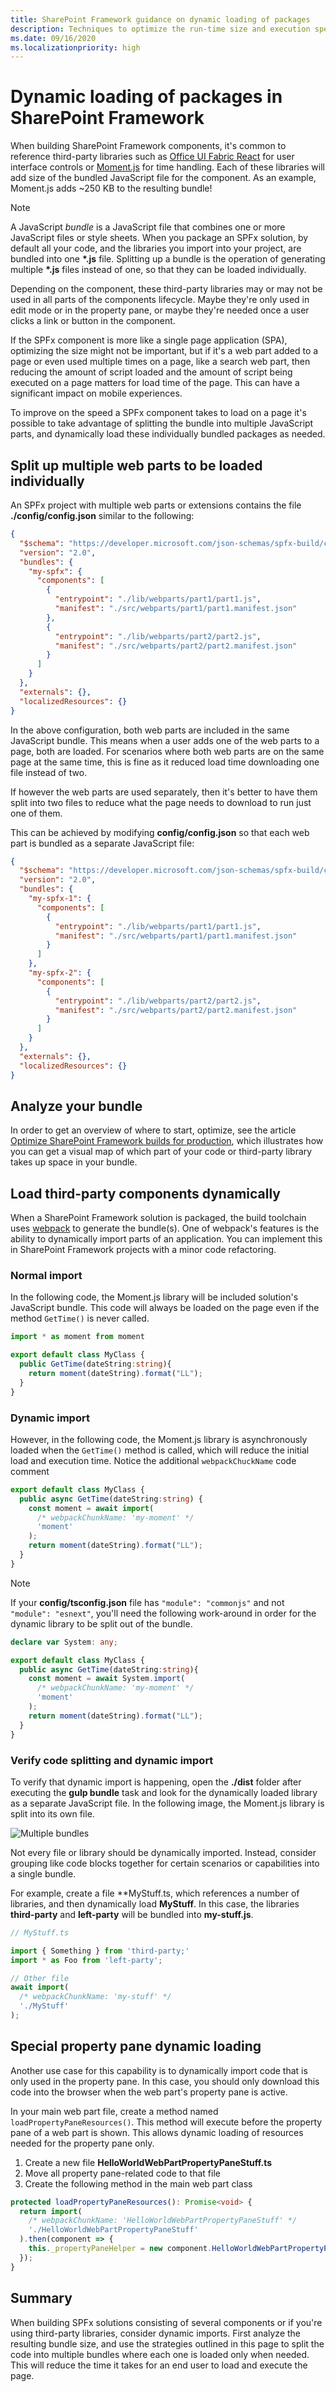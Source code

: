 ```yaml
---
title: SharePoint Framework guidance on dynamic loading of packages
description: Techniques to optimize the run-time size and execution speed of your SharePoint Framework component.
ms.date: 09/16/2020
ms.localizationpriority: high
---
```


# Dynamic loading of packages in SharePoint Framework

When building SharePoint Framework components, it's common to reference third-party libraries such as [Office UI Fabric React](https://www.npmjs.com/package/office-ui-fabric-react) for user interface controls or [Moment.js](https://momentjs.com/) for time handling. Each of these libraries will add size of the bundled JavaScript file for the component. As an example, Moment.js adds ~250 KB to the resulting bundle!

> [!NOTE]
> A JavaScript *bundle* is a JavaScript file that combines one or more JavaScript files or style sheets. When you package an SPFx solution, by default all your code, and the libraries you import into your project, are bundled into one **\*.js** file. Splitting up a bundle is the operation of generating multiple **\*.js** files instead of one, so that they can be loaded individually.

Depending on the component, these third-party libraries may or may not be used in all parts of the components lifecycle. Maybe they're only used in edit mode or in the property pane, or maybe they're needed once a user clicks a link or button in the component.

If the SPFx component is more like a single page application (SPA), optimizing the size might not be important, but if it's a web part added to a page or even used multiple times on a page, like a search web part, then reducing the amount of script loaded and the amount of script being executed on a page matters for load time of the page. This can have a significant impact on mobile experiences.

To improve on the speed a SPFx component takes to load on a page it's possible to take advantage of splitting the bundle into multiple JavaScript parts, and dynamically load these individually bundled packages as needed.

## Split up multiple web parts to be loaded individually

An SPFx project with multiple web parts or extensions contains the file **./config/config.json** similar to the following:

```json
{
  "$schema": "https://developer.microsoft.com/json-schemas/spfx-build/config.2.0.schema.json",
  "version": "2.0",
  "bundles": {
    "my-spfx": {
      "components": [
        {
          "entrypoint": "./lib/webparts/part1/part1.js",
          "manifest": "./src/webparts/part1/part1.manifest.json"
        },
        {
          "entrypoint": "./lib/webparts/part2/part2.js",
          "manifest": "./src/webparts/part2/part2.manifest.json"
        }
      ]
    }
  },
  "externals": {},
  "localizedResources": {}
}
```

In the above configuration, both web parts are included in the same JavaScript bundle. This means when a user adds one of the web parts to a page, both are loaded. For scenarios where both web parts are on the same page at the same time, this is fine as it reduced load time downloading one file instead of two.

If however the web parts are used separately, then it's better to have them split into two files to reduce what the page needs to download to run just one of them.

This can be achieved by modifying **config/config.json** so that each web part is bundled as a separate JavaScript file:

```json
{
  "$schema": "https://developer.microsoft.com/json-schemas/spfx-build/config.2.0.schema.json",
  "version": "2.0",
  "bundles": {
    "my-spfx-1": {
      "components": [
        {
          "entrypoint": "./lib/webparts/part1/part1.js",
          "manifest": "./src/webparts/part1/part1.manifest.json"
        }
      ]
    },
    "my-spfx-2": {
      "components": [
        {
          "entrypoint": "./lib/webparts/part2/part2.js",
          "manifest": "./src/webparts/part2/part2.manifest.json"
        }
      ]
    }
  },
  "externals": {},
  "localizedResources": {}
}
```

## Analyze your bundle

In order to get an overview of where to start,  optimize, see the article [Optimize SharePoint Framework builds for production](./toolchain/optimize-builds-for-production.md), which illustrates how you can get a visual map of which part of your code or third-party library takes up space in your bundle.

## Load third-party components dynamically

When a SharePoint Framework solution is packaged, the build toolchain uses [webpack](https://webpack.js.org/) to generate the bundle(s). One of webpack's features is the ability to dynamically import parts of an application. You can implement this in SharePoint Framework projects with a minor code refactoring.

### Normal import

In the following code, the Moment.js library will be included solution's JavaScript bundle. This code will always be loaded on the page even if the method `GetTime()` is never called.

```typescript
import * as moment from moment

export default class MyClass {
  public GetTime(dateString:string){
    return moment(dateString).format("LL");
  }
}
```

### Dynamic import

However, in the following code, the Moment.js library is asynchronously loaded when the `GetTime()` method is called, which will reduce the initial load and execution time. Notice the additional `webpackChuckName` code comment

```typescript
export default class MyClass {
  public async GetTime(dateString:string) {
    const moment = await import(
      /* webpackChunkName: 'my-moment' */
      'moment'
    );
    return moment(dateString).format("LL");
  }
}
```

> [!NOTE]
> If your **config/tsconfig.json** file has `"module": "commonjs"` and not `"module": "esnext"`, you'll need the following work-around in order for the dynamic library to be split out of the bundle.

```typescript
declare var System: any;

export default class MyClass {
  public async GetTime(dateString:string){
    const moment = await System.import(
      /* webpackChunkName: 'my-moment' */
      'moment'
    );
    return moment(dateString).format("LL");
  }
}
```

### Verify code splitting and dynamic import

To verify that dynamic import is happening, open the **./dist** folder after executing the **gulp bundle** task and look for the dynamically loaded library as a separate JavaScript file. In the following image, the Moment.js library is split into its own file.

![Multiple bundles](../images/dynamic-bundling.png)

Not every file or library should be dynamically imported. Instead, consider grouping like code blocks together for certain scenarios or capabilities into a single bundle.

For example, create a file **MyStuff.ts, which references a number of libraries, and then dynamically load **MyStuff**. In this case, the libraries **third-party** and **left-party** will be bundled into **my-stuff.js**.

```typescript
// MyStuff.ts

import { Something } from 'third-party;'
import * as Foo from 'left-party';

// Other file
await import(
  /* webpackChunkName: 'my-stuff' */
  './MyStuff'
);
```

## Special property pane dynamic loading

Another use case for this capability is to dynamically import code that is only used in the property pane. In this case, you should only download this code into the browser when the web part's property pane is active.

In your main web part file, create a method named `loadPropertyPaneResources()`. This method will execute before the property pane of a web part is shown. This allows dynamic loading of resources needed for the property pane only.

1. Create a new file **HelloWorldWebPartPropertyPaneStuff.ts**
1. Move all property pane-related code to that file
1. Create the following method in the main web part class

```typescript
protected loadPropertyPaneResources(): Promise<void> {
  return import(
    /* webpackChunkName: 'HelloWorldWebPartPropertyPaneStuff' */
    './HelloWorldWebPartPropertyPaneStuff'
  ).then(component => {
    this._propertyPaneHelper = new component.HelloWorldWebPartPropertyPaneStuff(this);
  });
}
```

## Summary

When building SPFx solutions consisting of several components or if you're using third-party libraries, consider dynamic imports. First analyze the resulting bundle size, and use the strategies outlined in this page to split the code into multiple bundles where each one is loaded only when needed. This will reduce the time it takes for an end user to load and execute the page.
